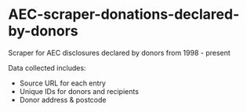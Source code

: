 # AEC-scraper-donations-declared-by-donors
Scraper for AEC disclosures declared by donors from 1998 - present

Data collected includes:
- Source URL for each entry
- Unique IDs for donors and recipients
- Donor address & postcode
